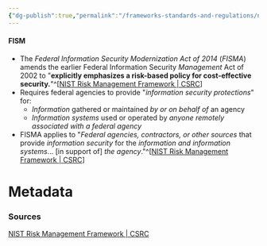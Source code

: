 ```yaml
---
{"dg-publish":true,"permalink":"/frameworks-standards-and-regulations/nist/fisma/"}
---
```


#### FISM
- The *Federal Information Security Modernization Act of 2014* (*FISMA*) amends the earlier Federal Information Security *Management* Act of 2002 to "**explicitly emphasizes a risk-based policy for cost-effective security.**"^[[NIST Risk Management Framework | CSRC](https://csrc.nist.gov/Projects/risk-management/fisma-background)]
- Requires federal agencies to provide "*information security protections*" for:
	- *Information* gathered or maintained *by or on behalf of* an agency
	- *Information systems* used or operated by *anyone remotely associated with a federal agency*
- FISMA applies to "*Federal agencies, contractors, or other sources* that provide *information security* for the *information and information systems*... \[in support of\] *the agency*."^[[NIST Risk Management Framework | CSRC](https://csrc.nist.gov/Projects/risk-management/fisma-background)]



# Metadata

### Sources
[NIST Risk Management Framework | CSRC](https://csrc.nist.gov/Projects/risk-management/fisma-background)

